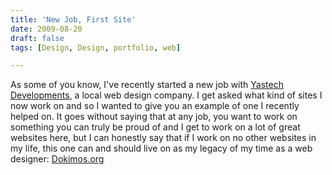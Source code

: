 ```yaml
---
title: 'New Job, First Site'
date: 2009-08-20
draft: false
tags: [Design, Design, portfolio, web]

---
```


As some of you know, I've recently started a new job with [Yastech Developments](http://www.yastech.ca), a local web design company. I get asked what kind of sites I now work on and so I wanted to give you an example of one I recently helped on. It goes without saying that at any job, you want to work on something you can truly be proud of and I get to work on a lot of great websites here, but I can honestly say that if I work on no other websites in my life, this one can and should live on as my legacy of my time as a web designer: [Dokimos.org](http://www.dokimos.org/ajff/)